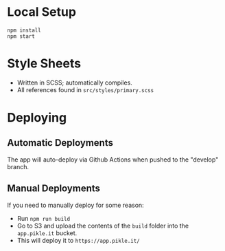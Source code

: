 
# Local Setup

```
npm install
npm start
```

# Style Sheets

- Written in SCSS; automatically compiles.
- All references found in `src/styles/primary.scss`

# Deploying

## Automatic Deployments

The app will auto-deploy via Github Actions when pushed to the "develop" branch.

## Manual Deployments

If you need to manually deploy for some reason:

- Run `npm run build`
- Go to S3 and upload the contents of the `build` folder into the `app.pikle.it` bucket.
- This will deploy it to `https://app.pikle.it/`
